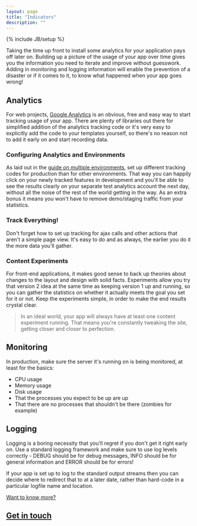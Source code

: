 ```yaml
---
layout: page
title: "Indicators"
description: ""
---
```

{% include JB/setup %}

Taking the time up front to install some analytics for your application pays off later on.  Building up a picture of the usage of your app over time gives you the information you need to iterate and improve without guesswork.  Adding in monitoring and logging information will enable the prevention of a disaster or if it comes to it, to know what happened when your app goes wrong!


Analytics
---------

For web projects, [Google Analytics](http://www.google.co.uk/analytics/) is an obvious, free and easy way to start tracking usage of your app.  There are plenty of libraries out there for simplified addition of the analytics tracking code or it's very easy to explicitly add the code to your templates yourself, so there's no reason not to add it early on and start recording data.


### Configuring Analytics and Environments

As laid out in the [guide on multiple environments](/pages/environments.html), set up different tracking codes for production than for other environments.  That way you can happily click on your newly tracked features in development and you'll be able to see the results clearly on your separate test analytics account the next day, without all the noise of the rest of the world getting in the way.  As an extra bonus it means you won't have to remove demo/staging traffic from your statistics.


### Track Everything!

Don't forget how to set up tracking for ajax calls and other actions that aren't a simple page view.  It's easy to do and as always, the earlier you do it the more data you'll gather.


### Content Experiments

For front-end applications, it makes good sense to back up theories about changes to the layout and design with solid facts.  Experiments allow you try that version 2 idea at the same time as keeping version 1 up and running, so you can gather the statistics on whether it actually meets the goal you set for it or not.  Keep the experiments simple, in order to make the end results crystal clear.

> In an ideal world, your app will always have at least one content experiment running.  That means you're constantly tweaking the site, getting closer and closer to perfection.


Monitoring
-----------

In production, make sure the server it's running on is being monitored, at least for the basics:

* CPU usage
* Memory usage
* Disk usage
* That the processes you expect to be up are up
* That there are no processes that shouldn't be there (zombies for example)


Logging
-------

Logging is a boring necessity that you'll regret if you don't get it right early on.  Use a standard logging framework and make sure to use log levels correctly - DEBUG should be for debug messages, INFO should be for general information and ERROR should be for errors!

If your app is set up to log to the standard output streams then you can decide where to redirect that to at a later date, rather than hard-code in a particular logfile name and location.

<div class="dotted-rule">
</div>
<section class='text-block'>
  <div class='footer'>
    <a href='https://www.adaptivelab.com/contact'>
      <div class='caption'>
        Want to know more?
      </div>
      <h2>
        Get in touch
        <div class='forward-arrow'>
        </div>
      </h2>
    </a>
  </div>
</section>

